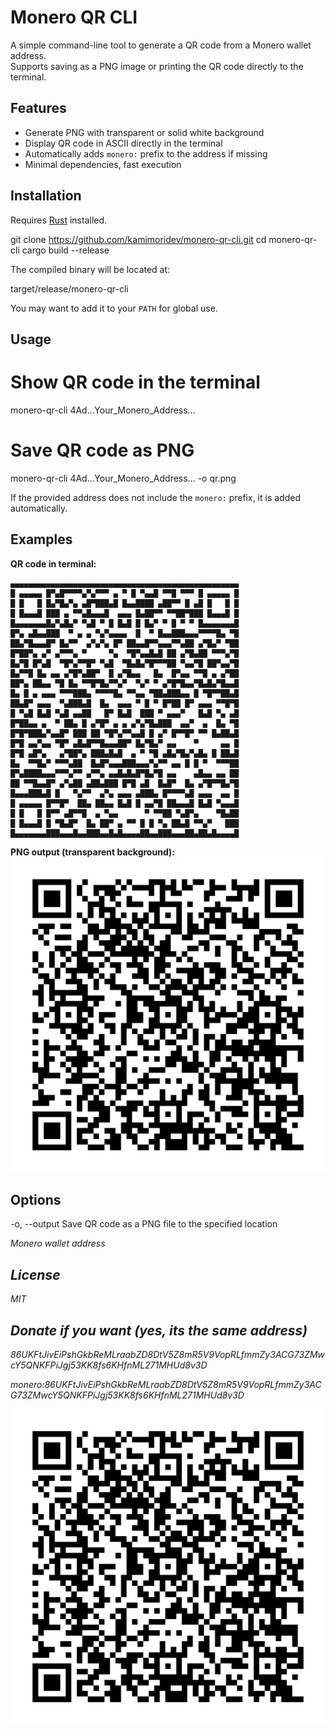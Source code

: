# Monero QR CLI

A simple command-line tool to generate a QR code from a Monero wallet address.  
Supports saving as a PNG image or printing the QR code directly to the terminal.

## Features
- Generate PNG with transparent or solid white background
- Display QR code in ASCII directly in the terminal
- Automatically adds `monero:` prefix to the address if missing
- Minimal dependencies, fast execution

## Installation
Requires [Rust](https://www.rust-lang.org/) installed.


git clone https://github.com/kamimoridev/monero-qr-cli.git
cd monero-qr-cli
cargo build --release


The compiled binary will be located at:

target/release/monero-qr-cli


You may want to add it to your `PATH` for global use.

## Usage


# Show QR code in the terminal
monero-qr-cli 4Ad...Your_Monero_Address...

# Save QR code as PNG
monero-qr-cli 4Ad...Your_Monero_Address... -o qr.png


If the provided address does not include the `monero:` prefix, it is added automatically.

## Examples

**QR code in terminal:**
```
▄▄▄▄▄▄▄▄▄▄▄▄▄▄▄▄▄▄▄▄▄▄▄▄▄▄▄▄▄▄▄▄▄▄▄▄▄▄▄▄▄▄▄▄▄▄▄▄▄▄▄
█ ▄▄▄▄▄ █▀▄█▀▀▀▀▄▀▄▀▀▀ ▄ ▀ █ ▀▄▄█ ▀▀█ ▀▀▀ █ ▄▄▄▄▄ █
█ █   █ █▄▀█▄▀▄ ▄█▀███▄█ █▄▄████ ▄██▀▀ █ ▄█ █   █ █
█ █▄▄▄█ ███ ▄ ▀▀▄█▄▄▄█  ▄▄▄ █▄██▀▀ ▀▀██▀███ █▄▄▄█ █
█▄▄▄▄▄▄▄█▄▀▄█▄▀ ▀▄█ ▀ █ █▄█ █ █▄▀ ▀ █ ▀ ▀ █▄▄▄▄▄▄▄█
█▀▄ ▄█▄▄███  ▀ ▄ ▄ ▀▄▀▄▄▄▄  █  ▀ █▄▄███▄▄▄▀▀▀▀█▄ ▀█
██▄▀█▄▄▄█▀ █▄▀▀  ▄▀▄▀▄ █▀ ██▄▄█▀▀▄▄▄▀▀▄██ ▄▀█▄▀ ▀██
█▀██▀▄ ▄▀ ▄▀▀▀▄ ▀     ▀▄  ▀█▀▄▄█▄█ ██ ▄▀█▄██ ▀▀▀▄▀█
█▄▀█ █▀▄█  ▀█▀▄▀▀█▀ ▀▄█  ▀█▄█▄▀█▀▀▀██ ▀▄▄▀█ ██▀▄▄▀█
█▄▀▀█ █▄ ▄▄ ▄▀█▀▄██▀  █ ▄▀█▄▄   █▄  █▀▄▄ ▀▀█ ▄ ▄▀██
██▀▄ ██▄▄ ▀█ █▄ ▀▀█▀█▄▀▀▄▀  ▀▄▀ ▀ ▄▀█▀█▄▄▀█▄█▄▀█▄▄█
█▄ █ ▄ ▄▄▄ ▀▀▀███▄ ▀▀▀▀█▄ ▀▀▄▄ ▀██▄███▄▄ █ ▀█▀▀██▄█
██▄█▀ ▄▄▄  ▀▄███▄█  █▄  ▄▄▄ ▀ █ ▀ █▀██ █▀ ▄▄▄ ▀▀█▀█
█ ▀▄█ █▄█ ▀▄█ ▄▄██   █▀ █▄█  ███ ▀ ▄▄▄▀   █▄█ ▀▄ ▄█
█▀██▄▄ ▄  ▀ ██▄ █ ▄▀█▀ ▄ ▄ ▄▀▄▀█▄███  ▄▄▀  ▄  █▄ ▀█
█▀█▀███▄▀▄▄█▀ ███ ██ ▀█▀▄▀▀▄▄█ █ ▄▀ █▀▀█▀ ▀▀ █▄██▄█
█▀█ ▄▄▀▄▄ ▀█▀ ▄█▄█▀▀█▄▄▄██▀ █▄▀█▄▀ ▄▄    ▀     ▄▄ █
█▀█ ▄█▀▄   ▄▀██▀▄ ███▄█▄█  ▄ ▀ ▀█ ▄█▄▀█▄▀▄█▄ █ ██▄█
█▄  ▀▀█▄▀ ▀▀▀▄██  █▄█▀▄▄▄███▄▄▄▀▄▀▀ ▄▄ █ █ ▀  ▀▀▀██
█▀▄████▄▄▄▀▀▀▄▀▀ ▄▀▀▄ ▄▄█▄█▄█▀█▄▀█ ▄▄    ▄█▄▄ ▄▄ ██
██ ▀▀█▄▄█▀ ▄▀▄██ ▄██▄███ █▀█ ▄█  █▄█▀  █▄ ▄▀█▀▀█▄▀█
█▄▄▄███▄█ █   ▀▄▀▀  ▄▀▄ ▄▄▄ ▄███▄ █▀▀▀▀▄█ ▄▄▄  ▄▄ █
█ ▄▄▄▄▄ █▀▀█▀  ██▄ ██▄▄ █▄█ █ ▄▄▀█ ██▄▄▄█ █▄█ ▀▄▄▄█
█ █   █ █▀▀ ▄█▀▀█  ▄ ▀▄▄      ▀ ▀▀██ ▀▄█▀▄    ▀█▄██
█ █▄▄▄█ █ ▀█▄█▀  █▄ ██▀ ▄ ▀▀ █ █ ▀▄ ██▄█ ▀▀▄▀   ███
█▄▄▄▄▄▄▄███▄▄▄█▄▄███▄▄█▄█▄▄▄▄██▄▄███▄▄▄██▄██▄█▄▄▄▄█
```


**PNG output (transparent background):**  
![PNG Example](screenshots/example.png)

## Options

-o, --output <FILE>     Save QR code as a PNG file to the specified location
<ADDRESS>               Monero wallet address


## License
MIT

## Donate if you want (yes, its the same address)
86UKFtJivEiPshGkbReMLraabZD8DtV5Z8mR5V9VopRLfmmZy3ACG73ZMwcY5QNKFPiJgj53KK8fs6KHfnML271MHUd8v3D

monero:86UKFtJivEiPshGkbReMLraabZD8DtV5Z8mR5V9VopRLfmmZy3ACG73ZMwcY5QNKFPiJgj53KK8fs6KHfnML271MHUd8v3D

![donation monero address](screenshots/example.png)
